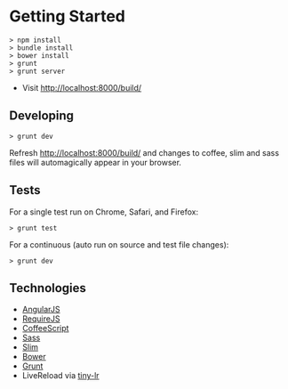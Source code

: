 Getting Started
===============

    > npm install
    > bundle install
    > bower install
    > grunt
    > grunt server

- Visit [http://localhost:8000/build/](http://localhost:8000/build/)

Developing
----------

    > grunt dev

Refresh [http://localhost:8000/build/](http://localhost:8000/build/) and changes to coffee,
slim and sass files will automagically appear in your browser.


Tests
-----

For a single test run on Chrome, Safari, and Firefox:

    > grunt test

For a continuous (auto run on source and test file changes):

    > grunt dev


Technologies
------------

- [AngularJS](http://angularjs.org/)
- [RequireJS](http://requirejs.org/)
- [CoffeeScript](http://coffeescript.org/)
- [Sass](http://sass-lang.com/)
- [Slim](http://slim-lang.com/)
- [Bower](http://bower.io/)
- [Grunt](http://gruntjs.com/)
- LiveReload via [tiny-lr](https://github.com/mklabs/tiny-lr)
